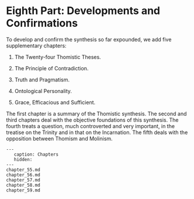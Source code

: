 # Eighth Part: Developments and Confirmations

To develop and confirm the synthesis so far expounded, we add five supplementary chapters:

1. The Twenty-four Thomistic Theses.

2. The Principle of Contradiction.

3. Truth and Pragmatism.

4. Ontological Personality.

5. Grace, Efficacious and Sufficient.

The first chapter is a summary of the Thomistic synthesis. The second and third chapters deal with the objective foundations of this synthesis. The fourth treats a question, much controverted and very important, in the treatise on the Trinity and in that on the Incarnation. The fifth deals with the opposition between Thomism and Molinism.

```{toctree}
---
   caption: Chapters
   hidden:
---
chapter_55.md
chapter_56.md
chapter_57.md
chapter_58.md
chapter_59.md
```
